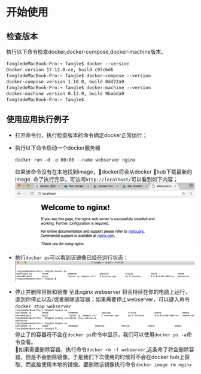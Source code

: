 # 开始使用

## 检查版本

执行以下命令检查docker,docker-compose,docker-machine版本。

```
fangledeMacBook-Pro:~ fangle$ docker --version
Docker version 17.12.0-ce, build c97c6d6
fangledeMacBook-Pro:~ fangle$ docker-compose --version
docker-compose version 1.18.0, build 8dd22a9
fangledeMacBook-Pro:~ fangle$ docker-machine --version
docker-machine version 0.13.0, build 9ba6da9
fangledeMacBook-Pro:~ fangle$ 
```

## 使用应用执行例子

* 打开命令行，执行检查版本的命令确定docker正常运行；
* 执行以下命令启动一个docker服务器

    ```
    docker run -d -p 80:80 --name webserver nginx
    ```
    如果该命令没有在本地找到image，docker将会从docker hub下载最新的image. 
    命了执行完毕，可访问``http://localhost/``可以看到如下内容；
    ![](./assets/2018-02-17-09-25-08.png)

* 执行``docker ps``可以看到该镜像已经在运行状态：
    ![](./assets/2018-02-17-09-26-56.png)

* 停止并删除容器和镜像
    至此nginx webserver 将会持续在你的电脑上运行，直到你停止以及/或者删除该容器；如果需要停止webserver，可以键入命令``docker stop webserver``
    ![](./assets/2018-02-17-09-33-50.png)  
    停止了的容器将不会在``docker ps``命令中显示，我们可以使用``docker ps -a``命令查看。  
    如果需要删除容器，执行命令``docker rm -f webserver``,这条命了将会删除容器，但是不会删除镜像，于是我们下次使用的时候将不会在docker hub上获取，而直接使用本地的镜像。要删除该镜像执行命令``docker image rm nginx``


